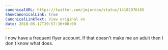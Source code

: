 ```yaml
---
canonicalURL: https://twitter.com/jmjordan/status/14182976165
ShowCanonicalLink: true
CanonicalLinkText: View original on
date: 2010-05-17T20:57:30+00:00
---
```

I now have a frequent flyer account. If that doesn't make me an adult then I don't know what does.